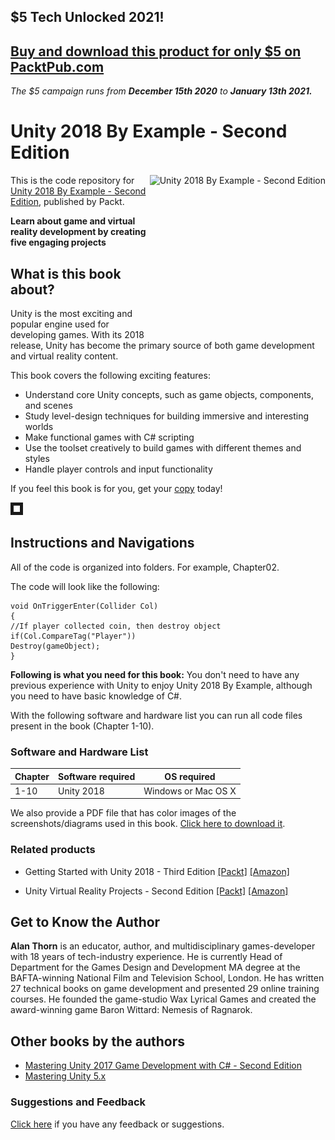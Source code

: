 ## $5 Tech Unlocked 2021!
[Buy and download this product for only $5 on PacktPub.com](https://www.packtpub.com/)
-----
*The $5 campaign         runs from __December 15th 2020__ to __January 13th 2021.__*

# Unity 2018 By Example - Second Edition

<a href="https://www.packtpub.com/game-development/unity-2018-example-second-edition?utm_source=github&utm_medium=repository&utm_campaign=9781788398701"><img src="https://www.packtpub.com/sites/default/files/B08823.png" alt="Unity 2018 By Example - Second Edition" height="256px" align="right"></a>

This is the code repository for [Unity 2018 By Example - Second Edition](https://www.packtpub.com/game-development/unity-2018-example-second-edition?utm_source=github&utm_medium=repository&utm_campaign=9781788398701), published by Packt.

**Learn about game and virtual reality development by creating five engaging projects**

## What is this book about?
Unity is the most exciting and popular engine used for developing games. With its 2018 release, Unity has become the primary source of both game development and virtual reality content.

This book covers the following exciting features:
* Understand core Unity concepts, such as game objects, components, and scenes
* Study level-design techniques for building immersive and interesting worlds
* Make functional games with C# scripting
* Use the toolset creatively to build games with different themes and styles
* Handle player controls and input functionality

If you feel this book is for you, get your [copy](https://www.amazon.com/dp/178839870X) today!

<a href="https://www.packtpub.com/?utm_source=github&utm_medium=banner&utm_campaign=GitHubBanner"><img src="https://raw.githubusercontent.com/PacktPublishing/GitHub/master/GitHub.png" 
alt="https://www.packtpub.com/" border="5" /></a>


## Instructions and Navigations
All of the code is organized into folders. For example, Chapter02.

The code will look like the following:
```
void OnTriggerEnter(Collider Col)
{
//If player collected coin, then destroy object
if(Col.CompareTag("Player"))
Destroy(gameObject);
}
```

**Following is what you need for this book:**
You don't need to have any previous experience with Unity to enjoy Unity 2018 By Example, although you need to have basic knowledge of C#.

With the following software and hardware list you can run all code files present in the book (Chapter 1-10).

### Software and Hardware List

| Chapter  | Software required                   | OS required                        |
| -------- | ------------------------------------| -----------------------------------|
| 1-10     | Unity 2018                          | Windows or Mac OS X                |

We also provide a PDF file that has color images of the screenshots/diagrams used in this book. [Click here to download it](https://www.packtpub.com/sites/default/files/downloads/Unity2018ByExampleSecondEdition_ColorImages.pdf).

### Related products <Other books you may enjoy>
* Getting Started with Unity 2018 - Third Edition [[Packt]](https://www.packtpub.com/game-development/getting-started-unity-2018-third-edition?utm_source=github&utm_medium=repository&utm_campaign=9781788830102) [[Amazon]](https://www.amazon.com/dp/1788830105)

* Unity Virtual Reality Projects - Second Edition [[Packt]](https://www.packtpub.com/game-development/unity-virtual-reality-projects-second-edition?utm_source=github&utm_medium=repository&utm_campaign=9781788478809) [[Amazon]](https://www.amazon.com/dp/1788478800)

## Get to Know the Author
**Alan Thorn** is an educator, author, and multidisciplinary games-developer with 18 years of tech-industry experience. He is currently Head of Department for the Games Design and Development MA degree at the BAFTA-winning National Film and Television School, London. He has written 27 technical books on game development and presented 29 online training courses. He founded the game-studio Wax Lyrical Games and created the award-winning game Baron Wittard: Nemesis of Ragnarok.



## Other books by the authors
* [Mastering Unity 2017 Game Development with C# - Second Edition](https://www.packtpub.com/web-development/mastering-unity-2017-game-development-c-second-edition?utm_source=github&utm_medium=repository&utm_campaign=9781788479837)
* [Mastering Unity 5.x](https://www.packtpub.com/game-development/mastering-unity-5x?utm_source=github&utm_medium=repository&utm_campaign=9781785880742)

### Suggestions and Feedback
[Click here](https://docs.google.com/forms/d/e/1FAIpQLSdy7dATC6QmEL81FIUuymZ0Wy9vH1jHkvpY57OiMeKGqib_Ow/viewform) if you have any feedback or suggestions.
